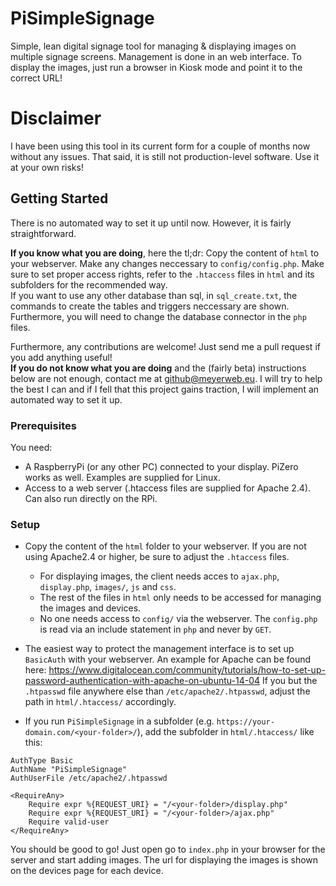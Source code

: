 # PiSimpleSignage
Simple, lean digital signage tool for managing &amp; displaying images on multiple signage screens.
Management is done in an web interface. To display the images, just run a browser in Kiosk mode and point it to the correct URL!

# Disclaimer
I have been using this tool in its current form for a couple of months now without any issues. That said, it is still not production-level software. Use it at your own risks!

## Getting Started

There is no automated way to set it up until now. However, it is fairly straightforward.

**If you know what you are doing**, here the tl;dr: Copy the content of `html` to your webserver. Make any changes neccessary to `config/config.php`. Make sure to set proper access rights, refer to the `.htaccess` files in `html` and its subfolders for the recommended way.\
If you want to use any other database than sql, in `sql_create.txt`, the commands to create the tables and triggers neccessary are shown. Furthermore, you will need to change the database connector in the `php` files.

Furthermore, any contributions are welcome! Just send me a pull request if you add anything useful!\
**If you do not know what you are doing** and the (fairly beta) instructions below are not enough, contact me at github@meyerweb.eu. I will try to help the best I can and if I fell that this project gains traction, I will implement an automated way to set it up.

### Prerequisites
You need:
* A RaspberryPi (or any other PC) connected to your display. PiZero works as well. Examples are supplied for Linux.
* Access to a web server (.htaccess files are supplied for Apache 2.4). Can also run directly on the RPi.

### Setup
* Copy the content of the `html` folder to your webserver. If you are not using Apache2.4 or higher, be sure to adjust the `.htaccess` files.
  * For displaying images, the client needs acces to `ajax.php`, `display.php`, `images/`, `js` and `css`.
  * The rest of the files in `html` only needs to be accessed for managing the images and devices.
  * No one needs access to `config/` via the webserver. The `config.php` is read via an include statement in `php` and never by `GET`.

* The easiest way to protect the management interface is to set up `BasicAuth` with your webserver. An example for Apache can be found here: https://www.digitalocean.com/community/tutorials/how-to-set-up-password-authentication-with-apache-on-ubuntu-14-04 If you but the `.htpasswd` file anywhere else than `/etc/apache2/.htpasswd`, adjust the path in `html/.htaccess/` accordingly.
* If you run `PiSimpleSignage` in a subfolder (e.g. `https://your-domain.com/<your-folder>/`), add the subfolder in `html/.htaccess/` like this:
```
AuthType Basic
AuthName "PiSimpleSignage"
AuthUserFile /etc/apache2/.htpasswd

<RequireAny>
	Require expr %{REQUEST_URI} = "/<your-folder>/display.php"
	Require expr %{REQUEST_URI} = "/<your-folder>/ajax.php"
	Require valid-user
</RequireAny>
```

You should be good to go! Just open go to `index.php` in your browser for the server and start adding images. The url for displaying the images is shown on the devices page for each device.
